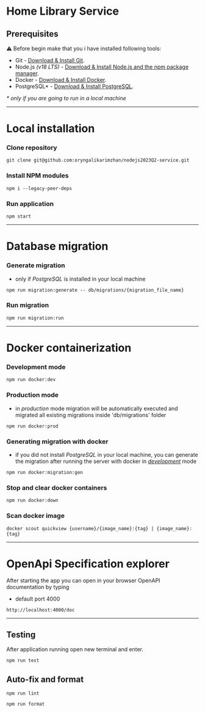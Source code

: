 # Home Library Service

## Prerequisites

:warning: Before begin make that you i have installed following tools:

- Git - [Download & Install Git](https://git-scm.com/downloads).
- Node.js _(v18 LTS)_ - [Download & Install Node.js and the npm package manager](https://nodejs.org/en/download/).
- Docker - [Download & Install Docker](https://www.docker.com/).
- PostgreSQL\* - [Download & Install PostgreSQL](https://www.postgresql.org/download/).

_\* only if you are going to run in a local machine_

---

# Local installation

### Clone repository

```
git clone git@github.com:oryngalikarimzhan/nodejs2023Q2-service.git
```

### Install NPM modules

```
npm i --legacy-peer-deps
```

### Run application

```
npm start
```

---

# Database migration

### Generate migration

- only if _PostgreSQL_ is installed in your local machine

```
npm run migration:generate -- db/migrations/{migration_file_name}
```

### Run migration

```
npm run migration:run
```

---

# Docker containerization

### Development mode

```
npm run docker:dev
```

### Production mode

- in _production_ mode migration will be automatically executed and migrated all existing migrations inside 'db/migrations' folder

```
npm run docker:prod
```

### Generating migration with docker

- if you did not install _PostgreSQL_ in your local machine, you can generate the migration after running the server with docker in [_development_](#development-mode) mode

```
npm run docker:migration:gen
```

### Stop and clear docker containers

```
npm run docker:down
```

### Scan docker image

```
docker scout quickview {username}/{image_name}:{tag} | {image_name}:{tag}
```

---

# OpenApi Specification explorer

After starting the app you can open in your browser OpenAPI documentation by typing

- default port 4000

```
http://localhost:4000/doc
```

---

## Testing

After application running open new terminal and enter.

```
npm run test
```

## Auto-fix and format

```
npm run lint
```

```
npm run format
```
